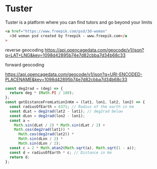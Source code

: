 # Tuster

Tuster is a platform where you can find tutors and go beyond your limits

```html
<a href="https://www.freepik.com/psd/3d-woman"
  >3d woman psd created by freepik - www.freepik.com</a
>
```

reverse geocoding
https://api.opencagedata.com/geocode/v1/json?q=LAT+LNG&key=1098d42895b74e7d82cbba7d34b68c33

forward geocoding

https://api.opencagedata.com/geocode/v1/json?q=URI-ENCODED-PLACENAME&key=1098d42895b74e7d82cbba7d34b68c33

```js
const deg2rad = (deg) => {
  return deg * (Math.PI / 180);
};
const getDistanceFromLatLonInKm = (lat1, lon1, lat2, lon2) => {
  const radiusOfEarth = 6371; // Radius of the earth in km
  const dLat = deg2rad(lat2 - lat1); // deg2rad below
  const dLon = deg2rad(lon2 - lon1);
  const a =
    Math.sin(dLat / 2) * Math.sin(dLat / 2) +
    Math.cos(deg2rad(lat1)) *
      Math.cos(deg2rad(lat2)) *
      Math.sin(dLon / 2) *
      Math.sin(dLon / 2);
  const c = 2 * Math.atan2(Math.sqrt(a), Math.sqrt(1 - a));
  const d = radiusOfEarth * c; // Distance in km
  return d;
};
```
